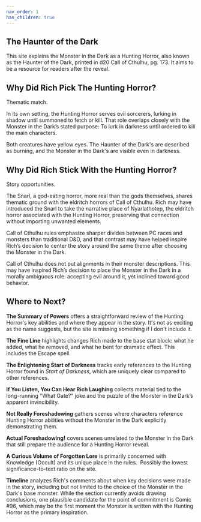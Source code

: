 ```yaml
---
nav_order: 1
has_children: true
---
```

## The Haunter of the Dark

This site explains the Monster in the Dark as a Hunting Horror, also known as the Haunter of the Dark, printed in d20 Call of Cthulhu, pg. 173.  It aims to be a resource for readers after the reveal.

## Why Did Rich Pick The Hunting Horror?

Thematic match.

In its own setting, the Hunting Horror serves evil sorcerers, lurking in shadow until summoned to fetch or kill. That role overlaps closely with the Monster in the Dark’s stated purpose: To lurk in darkness until ordered to kill the main characters.

Both creatures have yellow eyes.  The Haunter of the Dark's are described as burning, and the Monster in the Dark's are visible even in darkness.

## Why Did Rich Stick With the Hunting Horror?

Story opportunities.

The Snarl, a god-eating horror, more real than the gods themselves, shares thematic ground with the eldritch horrors of Call of Cthulhu. Rich may have introduced the Snarl to take the narrative place of Nyarlathotep, the eldritch horror associated with the Hunting Horror, preserving that connection without importing unwanted elements.

Call of Cthulhu rules emphasize sharper divides between PC races and monsters than traditional D&D, and that contrast may have helped inspire Rich’s decision to center the story around the same theme after choosing the Monster in the Dark.

Call of Cthulhu does not put alignments in their monster descriptions.  This may have inspired Rich’s decision to place the Monster in the Dark in a morally ambiguous role: accepting evil around it, yet inclined toward good behavior.

## Where to Next?

**The Summary of Powers** offers a straightforward review of the Hunting Horror's key abilities and where they appear in the story. It's not as exciting as the name suggests, but the site is missing something if I don't include it.

**The Fine Line** highlights changes Rich made to the base stat block: what he added, what he removed, and what he bent for dramatic effect. This includes the Escape spell.

**The Enlightening Start of Darkness** tracks early references to the Hunting Horror found in *Start of Darkness*, which are uniquely clear compared to other references.

**If You Listen, You Can Hear Rich Laughing** collects material tied to the long-running "What Gate?" joke and the  puzzle of the Monster in the Dark’s apparent invincibility.

**Not Really Foreshadowing** gathers scenes where  characters reference Hunting Horror abilities without the Monster in the Dark explicitly demonstrating them.

**Actual Foreshadowing!** covers scenes unrelated to the Monster in the Dark that still prepare the audience for a Hunting Horror reveal.

**A Curious Volume of Forgotten Lore** is primarily concerned with Knowledge (Occult) and its unique place in the rules.  Possibly the lowest significance-to-text ratio on the site.

**Timeline** analyzes Rich's comments about when key decisions were made in the story, including but not limited to the choice of the Monster in the Dark's base monster. While the section currently avoids drawing conclusions, one plausible candidate for the point of commitment is Comic #96, which may be the first moment the Monster is written with the Hunting Horror as the primary inspiration.
